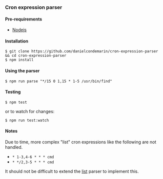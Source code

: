 ### Cron expression parser


#### Pre-requirements

- [Nodejs](https://nodejs.org/en/download/)

#### Installation

```
$ git clone https://github.com/danielcondemarin/cron-expression-parser && cd cron-expression-parser
$ npm install
```

#### Using the parser

```
$ npm run parse "*/15 0 1,15 * 1-5 /usr/bin/find"
```

#### Testing

```
$ npm test
```

or to watch for changes:

```
$ npm run test:watch
```

#### Notes

Due to time, more complex "list" cron expressions like the following are not handled. 
- `* 1-3,4-6 * * * cmd` 
- `* */2,3-5 * * * cmd` 

It should not be difficult to extend the [list](./src/parser/operations/list.ts) parser to implement this.

